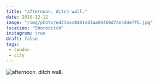 ```yaml
---
title: "afternoon. ditch wall."
date: 2016-12-12
image: "/img/photo/ed21aac8401e83aa08460d74e544e7f6.jpg"
location: "Shoreditch"
instagram: true
draft: false
tags:
 - london
 - city
---
```


![afternoon. ditch wall.](/img/photo/ed21aac8401e83aa08460d74e544e7f6.jpg)
